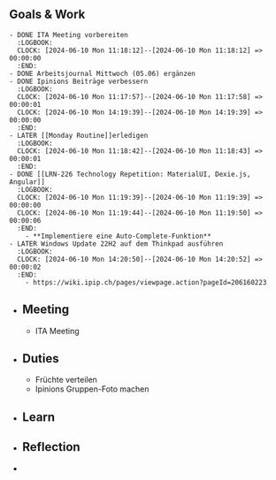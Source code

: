 ## Goals & Work
	- DONE ITA Meeting vorbereiten
	  :LOGBOOK:
	  CLOCK: [2024-06-10 Mon 11:18:12]--[2024-06-10 Mon 11:18:12] =>  00:00:00
	  :END:
	- DONE Arbeitsjournal Mittwoch (05.06) ergänzen
	- DONE Ipinions Beiträge verbessern
	  :LOGBOOK:
	  CLOCK: [2024-06-10 Mon 11:17:57]--[2024-06-10 Mon 11:17:58] =>  00:00:01
	  CLOCK: [2024-06-10 Mon 14:19:39]--[2024-06-10 Mon 14:19:39] =>  00:00:00
	  :END:
	- LATER [[Monday Routine]]erledigen
	  :LOGBOOK:
	  CLOCK: [2024-06-10 Mon 11:18:42]--[2024-06-10 Mon 11:18:43] =>  00:00:01
	  :END:
	- DONE [[LRN-226 Technology Repetition: MaterialUI, Dexie.js, Angular]]
	  :LOGBOOK:
	  CLOCK: [2024-06-10 Mon 11:19:39]--[2024-06-10 Mon 11:19:39] =>  00:00:00
	  CLOCK: [2024-06-10 Mon 11:19:44]--[2024-06-10 Mon 11:19:50] =>  00:00:06
	  :END:
		- **Implementiere eine Auto-Complete-Funktion**
	- LATER Windows Update 22H2 auf dem Thinkpad ausführen
	  :LOGBOOK:
	  CLOCK: [2024-06-10 Mon 14:20:50]--[2024-06-10 Mon 14:20:52] =>  00:00:02
	  :END:
		- https://wiki.ipip.ch/pages/viewpage.action?pageId=206160223
- ## Meeting
	- ITA Meeting
- ## Duties
	- Früchte verteilen
	- Ipinions Gruppen-Foto machen
- ## Learn
- ## Reflection
-